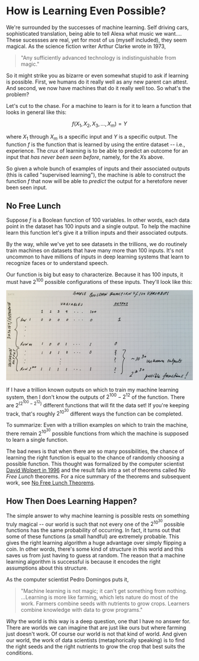 
# How is Learning Even Possible?

We're surrounded by the successes of machine learning. Self driving cars, sophisticated translation, being able to tell Alexa what music we want.... These sucessses are real, yet for most of us (myself included), they seem magical. As the science fiction writer Arthur Clarke wrote in 1973, 

> "Any sufficiently advanced technology is indistinguishable from magic."

So it might strike you as bizarre or even somewhat stupid to ask if learning is possible. First, we humans do it really well as any new parent can attest. And second, we now have machines that do it really well too. So what's the problem?

Let's cut to the chase. For a machine to learn is for it to learn a function that looks in general like this:

$$f(X_{1}, X_{2}, X_{3}, \ldots, X_{m}) = Y$$

where $X_{1}$ through $X_{m}$ is a specific input and $Y$ is a specific output. The function $f$ is the function that is learned by using the entire dataset -- i.e., experience. The crux of learning is to be able to predict an outcome for an input that *has never been seen before*, namely, for the $X$s above.

So given a whole bunch of examples of inputs and their associated outputs (this is called "supervised learning"), the machine is able to construct the function $f$ that now will be able to *predict* the output for a heretofore never been seen input.

## No Free Lunch

Suppose $f$ is a Boolean function of 100 variables. In other words, each data point in the dataset has 100 inputs and a single output. To help the machine learn this function let's give it a trillion inputs and their associated outputs. 

By the way, while we've yet to see datasets in the trillions, we do routinely train machines on datasets that have many more than 100 inputs. It's not uncommon to have millions of inputs in deep learning systems that learn to recognize faces or to understand speech.

Our function is big but easy to characterize. Because it has 100 inputs, it must have $2^{100}$ possible configurations of these inputs. They'll look like this:

![Boolean Function](Images/boolean-function.png)

If I have a trillion known outputs on which to train my machine learning system, then I don't know the outputs of $2^{100} - 2^{12}$ of the function. There are $2^{(2^{100} - 2^{12})}$ different functions that will fit the data set! If you're keeping track, that's roughly $2^{10^{30}}$ different ways the function can be completed.

To summarize: Even with a trillion examples on which to train the machine, there remain $2^{10^{30}}$ possible functions from which the machine is supposed to learn a single function.

The bad news is that when there are so many possibilities, the chance of learning the right function is equal to the chance of randomly choosing a possible function. This thought was formalized by the computer scientist [David Wolpert in 1996](http://www.mitpressjournals.org/doi/abs/10.1162/neco.1996.8.7.1341#.WPOXLFMrLdQ) and the result falls into a set of theorems called *No Free Lunch* theorems. For a nice summary of the theorems and subsequent work, see [No Free Lunch Theorems](http://www.no-free-lunch.org/).

## How Then Does Learning Happen?

The simple answer to why machine learning is possible rests on something truly magical -- our world is such that not every one of the $2^{10^{30}}$ possible functions has the same probability of occurring. In fact, it turns out that some of these functions (a small handful) are extremely probable. This gives the right learning algorithm a huge advantage over simply flipping a coin. In other words, there's some kind of structure in this world and this saves us from just having to guess at random. The reason that a machine learning algorithm is successful is because it encodes the right assumptions about this structure.

As the computer scientist Pedro Domingos puts it, 

> "Machine learning is not magic; it can't get something from nothing. ...Learning is more like farming, which lets nature do most of the work. Farmers combine seeds with nutrients to grow crops. Learners combine knowledge with data to grow programs."

*Why* the world is this way is a deep question, one that I have no answer for. There are worlds we can imagine that are just like ours but where farming just doesn't work. Of course our world is not that kind of world. And given our world, the work of data scientists (metaphorically speaking) is to find the right seeds and the right nutrients to grow the crop that best suits the conditions.  
